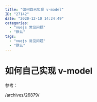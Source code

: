 ```yaml
---
title: "如何自己实现 v-model"
ID: "27142"
date: "2020-12-10 14:24:49"
categories: 
  - "vuejs 常见问题"
  - "默认"
tags: 
  - "vuejs 常见问题"
  - "默认"
---
```


# 如何自己实现 v-model

参考：

/archives/26879/
